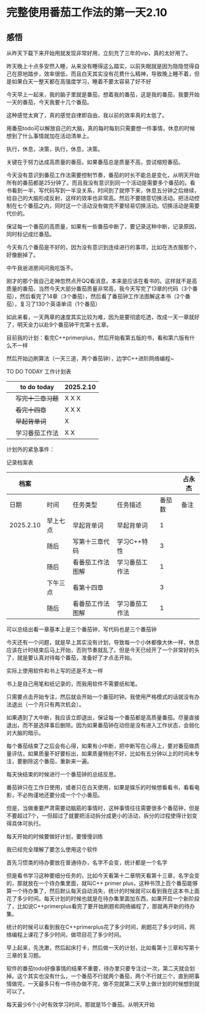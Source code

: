 # 完整使用番茄工作法的第一天2.10

## 感悟

从昨天下载下来开始用就发现非常好用，立刻充了三年的vip，真的太好用了。

昨天晚上十点多安然入睡，从来没有睡得这么踏实，以前失眠就是因为隐隐觉得自己在原地踏步，效率很低，而且白天其实没有花费什么精神，导致晚上睡不着，但是如果白天一整天都在高强度学习，睡着不要太容易了好不好

今天早上一起来，我的脑子里就是番茄，想着我的番茄，这是我的番茄，我要开始一天的番茄，今天我要十几个番茄。

这种感觉太爽了，真的感觉自律即自由，我以前的效率真的太低了。

用番茄todo可以解放自己的大脑，真的每时每刻只需要想一件事情，休息的时候想到了什么事情就加在活动清单上。

执行，休息，决策，执行，休息，决策。

关键在于努力达成高质量的番茄，如果番茄总是质量不高，尝试缩短番茄。

今天没有意识到番茄工作法需要控制节奏，番茄的时长不能总是变化，从明天开始所有的番茄都是25分钟了。而且我没有意识到同一个活动是需要多个番茄的。看书看到一半，写代码写到一半没关系，时间到了就停下来，休息五分钟之后继续，给自己的大脑形成反射，这样的效率也非常高。然后不要随意切换活动。把活动控制在七个番茄之内，同时这一个活动没有做完不要轻易切换活动。切换活动是需要代价的。

保证每一个番茄的高质量，如果有一些番茄中断了，要记录这种中断，记录原因，同时标记成烂番茄。

今天有几个番茄是不好的，因为没有意识到连续进行的事项，比如在洗衣服那个，好像删掉了。

中午我爸进房间问我吃饭不。

刚才的那个我自己走神忽然点开QQ看消息。本来是应该在看书的。这样就不是高质量的番茄，当然今天大部分番茄质量非常高，我今天写完了13章的代码（3个番茄），然后看完了14章（3个番茄），然后看了番茄钟工作法图解这本书（2个番茄），复习了130个英语单词（1个番茄）

如此来看，一天两章的速度其实比较为难，因为是要彻底吃透，改成一天一章就好了，明天全力以赴9个番茄钟干完第十五章。

目前我的计划：看完C++primerplus，然后开始看第五版的书，看和第六版有什么不一样

然后开始边刷算法（一天三道，两个番茄钟），边学C++进阶网络编程~



TO DO TODAY 工作计划表

|      | to do today        | 2025.2.10 |
| ---- | ------------------ | --------- |
|      | ~~写完十三章习题~~ | X X X     |
|      | ~~看完十四章~~     | X X X     |
|      | ~~早起背单词~~     | X         |
|      | 学习番茄工作法     | X X       |

计划外的紧急事件：





记录档案表

| 档案      |          |                  |                |        | 占永杰 |
| --------- | -------- | ---------------- | -------------- | ------ | ------ |
| 日期      | 时间     | 任务类型         | 任务描述       | 番茄数 | 备注   |
| 2025.2.10 | 早上七点 | 早起背单词       | 早起背单词     | 1      |        |
|           | 随后     | 写第十三章代码   | 学习C++特性    | 3      |        |
|           | 随后     | 看番茄工作法图解 | 学习番茄工作法 | 1      |        |
|           | 下午三点 | 看第十四章       |                | 3      |        |
|           | 随后     | 看番茄工作法图解 | 学习番茄工作法 | 1      |        |

可以总结出看一章基本上是三个番茄钟，写代码也是三个番茄钟



今天还有一个问题，就是早上其实没有计划，导致每一个小休都像大休一样，休息应该在计时结束后马上开始，否则节奏就乱了。但是今天已经开了一个非常好的头了，就是要认真对待每个番茄，准备好了才点击开始。

实际上使用软件和书上写的还是不太一样

书上是自己用笔和纸记录的，而我用软件不需要纸和笔。

只需要点击开始专注，然后就会开始一个番茄时钟。我使用严格模式的话就没有办法退出（一个月只有两次机会）。

如果遇到了大中断，我应该立即退出，保证每一个番茄都是高质量番茄。尽量直接退出，而不是选择事后删除。因为如果番茄钟在动但是没有进入工作状态，会弱化对大脑的暗示。

每个番茄结束了之后会有心得，如果有小中断，把中断写在心得上，要对番茄做质量评估，如果质量不好要标出，如果质量特别不好，比如有五分钟以上的时间未专注，要删除这个番茄，重新来一遍。

每天快结束的时候进行一个番茄钟的总结反思。



番茄钟只在工作日使用，或者只在白天使用，如果是娱乐的时候想看看书，看看电影，不必拘谨地还要分成一个个小番茄。

但是，当做重要严肃需要动脑筋的事情时，这种事情往往需要很多个番茄钟，但是不要超过7个，一但超过了就要把活动拆分成更小的活动，拆分的过程使得计划变得具体可执行。

每天开始的时候要做好计划，要慢慢训练



我已经完全理解了要怎么使用这个软件



首先习惯类的待办要放在普通待办，名字不会变，统计都是一个名字

但是看书学习这种要细分任务的，比如今天看第十二章明天看第十三章，名字会变的，那就放在一个待办集里面，就叫C++ primer plus，这种书顶上百个番茄能够算一个待办集了，然后默认每天自动消失，统计的时候就可以看到我在这本书上面花了多少时间。每天计划的时候也就是在待办集里面加东西，如果开启一个新阶段了，比如说C++primerplus看完了要开始刷题和网络编程了，那就再开新的待办集。

统计的时候可以看到我在C++primerplus花了多少时间，刷题花了多少时间，网络编程上课花了多少时间，做项目花了多少时间。

早上起来，先洗漱，然后起床打卡，然后做一天的计划，比如看第十三章和写第十三章的复习题。

软件的番茄todo好像事情的结果不重要，待办里只要专注过一次，第二天就会划掉。这个其实也没有什么，一个番茄不行就两个番茄，两个不行就三个，直到把事情做完，一天最多只有一件待办做不完，做不完就第二天早上做计划的时候想到就可以了。

每天最少6个小时有效学习时间，那就是15个番茄。从明天开始
